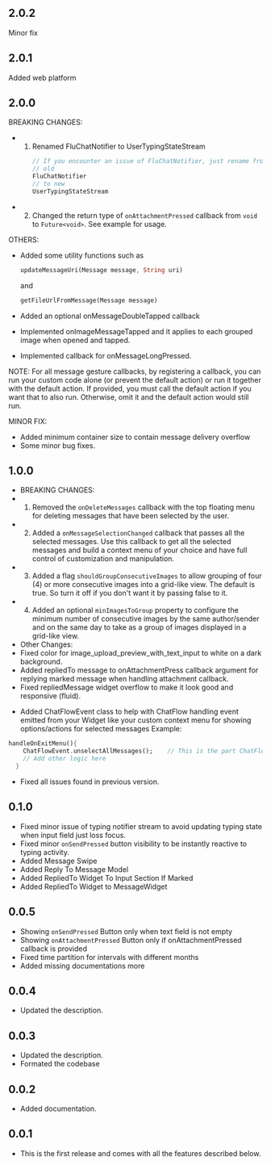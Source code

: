 ## 2.0.2
Minor fix

## 2.0.1
Added web platform

## 2.0.0
BREAKING CHANGES:
* 1. Renamed FluChatNotifier to UserTypingStateStream
      ```dart
      // If you encounter an issue of FluChatNotifier, just rename from
      // old
      FluChatNotifier
      // to new
      UserTypingStateStream
      ```
* 2. Changed the return type of `onAttachmentPressed` callback from `void` to `Future<void>`. See example for usage.

OTHERS:
* Added some utility functions such as
  ```dart
  updateMessageUri(Message message, String uri)
  ```
  and 

  ```dart
  getFileUrlFromMessage(Message message)
  ```
* Added an optional onMessageDoubleTapped callback
* Implemented onImageMessageTapped and it applies to each grouped image when opened and tapped.
* Implemented callback for onMessageLongPressed.

NOTE: For all message gesture callbacks, by registering a callback, you can run your custom code alone (or prevent the default action) or run it together with the default action. If provided, you must call the default action if you want that to also run. Otherwise, omit it and the default action would still run.



MINOR FIX:
* Added minimum container size to contain message delivery overflow
* Some minor bug fixes.


## 1.0.0
* BREAKING CHANGES:
* 1. Removed the `onDeleteMessages` callback with the top floating menu for deleting messages that have been selected by the user.
* 2. Added a `onMessageSelectionChanged` callback that passes all the selected messages. Use this callback to get all the selected messages and build a context menu of your choice and have full control of customization and manipulation.
* 3. Added a flag `shouldGroupConsecutiveImages` to allow grouping of four (4) or more consecutive images into a grid-like view. The default is true. So turn it off if you don't want it by passing false to it.
* 4. Added an optional `minImagesToGroup` property to configure the minimum number of consecutive images by the same author/sender and on the same day to take as a group of images displayed in a grid-like view.
* Other Changes:
* Fixed color for image_upload_preview_with_text_input to white on a dark background.
* Added repliedTo message to onAttachmentPress callback argument for replying marked message when handling attachment callback.
* Fixed repliedMessage widget overflow to make it look good and responsive (fluid).
<!-- * Added `shouldOverrideDefaultMessageLongPress` to either ovveride the default message long press effect. -->

* Added ChatFlowEvent class to help with ChatFlow handling event emitted from your Widget like your custom context menu for showing options/actions for selected messages
Example:
```dart
handleOnExitMenu(){
    ChatFlowEvent.unselectAllMessages();    // This is the part ChatFlowEvent is used.
    // Add other logic here
  }
```

* Fixed all issues found in previous version.

## 0.1.0
* Fixed minor issue of typing notifier stream to avoid updating typing state when input field just loss focus.
* Fixed minor `onSendPressed` button visibility to be instantly reactive to typing activity.
* Added Message Swipe
* Added Reply To Message Model
* Added RepliedTo Widget To Input Section If Marked
* Added RepliedTo Widget to MessageWidget

## 0.0.5
* Showing `onSendPressed` Button only when text field is not empty
* Showing `onAttachmentPressed` Button only if onAttachmentPressed callback is provided
* Fixed time partition for intervals with different months
* Added missing documentations more

## 0.0.4

* Updated the description.

## 0.0.3

* Updated the description.
* Formated the codebase

## 0.0.2

* Added documentation.


## 0.0.1

* This is the first release and comes with all the features described below.

